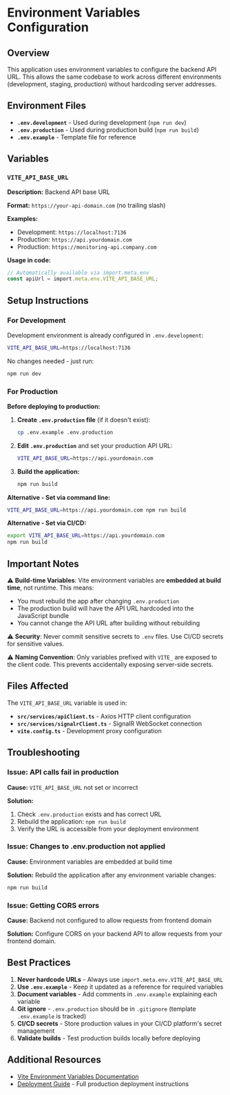 # Environment Variables Configuration

## Overview

This application uses environment variables to configure the backend API URL. This allows the same codebase to work across different environments (development, staging, production) without hardcoding server addresses.

## Environment Files

- **`.env.development`** - Used during development (`npm run dev`)
- **`.env.production`** - Used during production build (`npm run build`)
- **`.env.example`** - Template file for reference

## Variables

### `VITE_API_BASE_URL`

**Description:** Backend API base URL

**Format:** `https://your-api-domain.com` (no trailing slash)

**Examples:**
- Development: `https://localhost:7136`
- Production: `https://api.yourdomain.com`
- Production: `https://monitoring-api.company.com`

**Usage in code:**
```typescript
// Automatically available via import.meta.env
const apiUrl = import.meta.env.VITE_API_BASE_URL;
```

## Setup Instructions

### For Development

Development environment is already configured in `.env.development`:

```bash
VITE_API_BASE_URL=https://localhost:7136
```

No changes needed - just run:
```bash
npm run dev
```

### For Production

**Before deploying to production:**

1. **Create `.env.production` file** (if it doesn't exist):
   ```bash
   cp .env.example .env.production
   ```

2. **Edit `.env.production`** and set your production API URL:
   ```bash
   VITE_API_BASE_URL=https://api.yourdomain.com
   ```

3. **Build the application:**
   ```bash
   npm run build
   ```

**Alternative - Set via command line:**
```bash
VITE_API_BASE_URL=https://api.yourdomain.com npm run build
```

**Alternative - Set via CI/CD:**
```bash
export VITE_API_BASE_URL=https://api.yourdomain.com
npm run build
```

## Important Notes

⚠️ **Build-time Variables**: Vite environment variables are **embedded at build time**, not runtime. This means:
- You must rebuild the app after changing `.env.production`
- The production build will have the API URL hardcoded into the JavaScript bundle
- You cannot change the API URL after building without rebuilding

⚠️ **Security**: Never commit sensitive secrets to `.env` files. Use CI/CD secrets for sensitive values.

⚠️ **Naming Convention**: Only variables prefixed with `VITE_` are exposed to the client code. This prevents accidentally exposing server-side secrets.

## Files Affected

The `VITE_API_BASE_URL` variable is used in:

- **`src/services/apiClient.ts`** - Axios HTTP client configuration
- **`src/services/signalrClient.ts`** - SignalR WebSocket connection
- **`vite.config.ts`** - Development proxy configuration

## Troubleshooting

### Issue: API calls fail in production

**Cause:** `VITE_API_BASE_URL` not set or incorrect

**Solution:**
1. Check `.env.production` exists and has correct URL
2. Rebuild the application: `npm run build`
3. Verify the URL is accessible from your deployment environment

### Issue: Changes to .env.production not applied

**Cause:** Environment variables are embedded at build time

**Solution:** Rebuild the application after any environment variable changes:
```bash
npm run build
```

### Issue: Getting CORS errors

**Cause:** Backend not configured to allow requests from frontend domain

**Solution:** Configure CORS on your backend API to allow requests from your frontend domain.

## Best Practices

1. **Never hardcode URLs** - Always use `import.meta.env.VITE_API_BASE_URL`
2. **Use `.env.example`** - Keep it updated as a reference for required variables
3. **Document variables** - Add comments in `.env.example` explaining each variable
4. **Git ignore** - `.env.production` should be in `.gitignore` (template `.env.example` is tracked)
5. **CI/CD secrets** - Store production values in your CI/CD platform's secret management
6. **Validate builds** - Test production builds locally before deploying

## Additional Resources

- [Vite Environment Variables Documentation](https://vitejs.dev/guide/env-and-mode.html)
- [Deployment Guide](./DEPLOYMENT.md) - Full production deployment instructions

